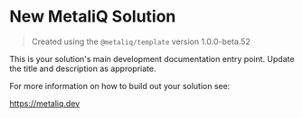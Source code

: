 # New MetaliQ Solution

> Created using the `@metaliq/template` version 1.0.0-beta.52

This is your solution's main development documentation entry point. Update the title and description as appropriate.

For more information on how to build out your solution see:

https://metaliq.dev
